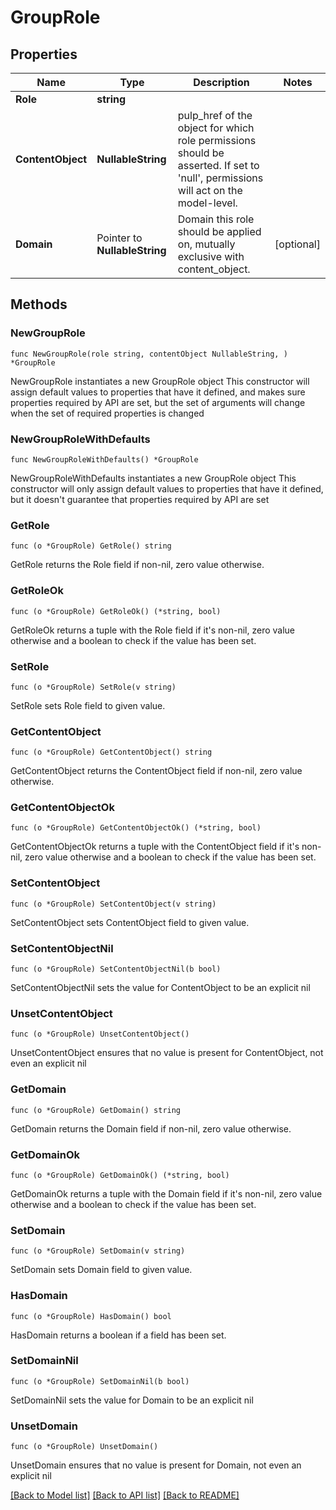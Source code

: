 # GroupRole

## Properties

Name | Type | Description | Notes
------------ | ------------- | ------------- | -------------
**Role** | **string** |  | 
**ContentObject** | **NullableString** | pulp_href of the object for which role permissions should be asserted. If set to &#39;null&#39;, permissions will act on the model-level. | 
**Domain** | Pointer to **NullableString** | Domain this role should be applied on, mutually exclusive with content_object. | [optional] 

## Methods

### NewGroupRole

`func NewGroupRole(role string, contentObject NullableString, ) *GroupRole`

NewGroupRole instantiates a new GroupRole object
This constructor will assign default values to properties that have it defined,
and makes sure properties required by API are set, but the set of arguments
will change when the set of required properties is changed

### NewGroupRoleWithDefaults

`func NewGroupRoleWithDefaults() *GroupRole`

NewGroupRoleWithDefaults instantiates a new GroupRole object
This constructor will only assign default values to properties that have it defined,
but it doesn't guarantee that properties required by API are set

### GetRole

`func (o *GroupRole) GetRole() string`

GetRole returns the Role field if non-nil, zero value otherwise.

### GetRoleOk

`func (o *GroupRole) GetRoleOk() (*string, bool)`

GetRoleOk returns a tuple with the Role field if it's non-nil, zero value otherwise
and a boolean to check if the value has been set.

### SetRole

`func (o *GroupRole) SetRole(v string)`

SetRole sets Role field to given value.


### GetContentObject

`func (o *GroupRole) GetContentObject() string`

GetContentObject returns the ContentObject field if non-nil, zero value otherwise.

### GetContentObjectOk

`func (o *GroupRole) GetContentObjectOk() (*string, bool)`

GetContentObjectOk returns a tuple with the ContentObject field if it's non-nil, zero value otherwise
and a boolean to check if the value has been set.

### SetContentObject

`func (o *GroupRole) SetContentObject(v string)`

SetContentObject sets ContentObject field to given value.


### SetContentObjectNil

`func (o *GroupRole) SetContentObjectNil(b bool)`

 SetContentObjectNil sets the value for ContentObject to be an explicit nil

### UnsetContentObject
`func (o *GroupRole) UnsetContentObject()`

UnsetContentObject ensures that no value is present for ContentObject, not even an explicit nil
### GetDomain

`func (o *GroupRole) GetDomain() string`

GetDomain returns the Domain field if non-nil, zero value otherwise.

### GetDomainOk

`func (o *GroupRole) GetDomainOk() (*string, bool)`

GetDomainOk returns a tuple with the Domain field if it's non-nil, zero value otherwise
and a boolean to check if the value has been set.

### SetDomain

`func (o *GroupRole) SetDomain(v string)`

SetDomain sets Domain field to given value.

### HasDomain

`func (o *GroupRole) HasDomain() bool`

HasDomain returns a boolean if a field has been set.

### SetDomainNil

`func (o *GroupRole) SetDomainNil(b bool)`

 SetDomainNil sets the value for Domain to be an explicit nil

### UnsetDomain
`func (o *GroupRole) UnsetDomain()`

UnsetDomain ensures that no value is present for Domain, not even an explicit nil

[[Back to Model list]](../README.md#documentation-for-models) [[Back to API list]](../README.md#documentation-for-api-endpoints) [[Back to README]](../README.md)


